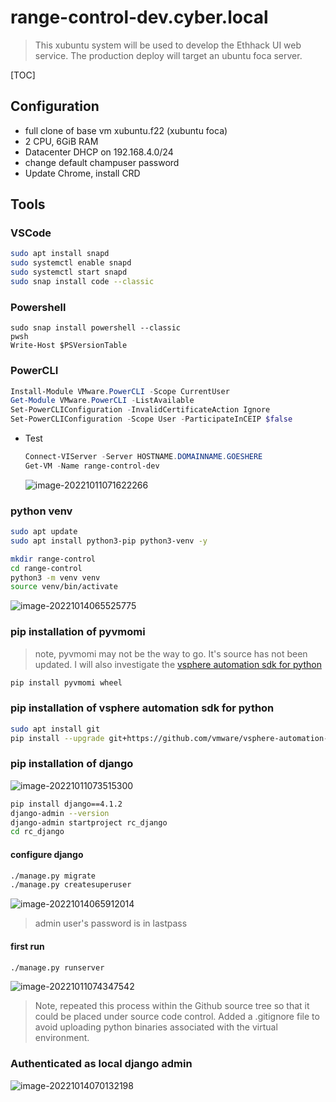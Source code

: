# range-control-dev.cyber.local

> This xubuntu system will be used to develop the Ethhack UI web service.  The production deploy will target an ubuntu foca server.

[TOC]

## Configuration

* full clone of base vm xubuntu.f22 (xubuntu foca)
* 2 CPU, 6GiB RAM
* Datacenter DHCP on 192.168.4.0/24
* change default champuser password
* Update Chrome, install CRD

## Tools

### VSCode

```bash
sudo apt install snapd
sudo systemctl enable snapd
sudo systemctl start snapd
sudo snap install code --classic
```

### Powershell

```
sudo snap install powershell --classic
pwsh
Write-Host $PSVersionTable
```

### PowerCLI

```powershell
Install-Module VMware.PowerCLI -Scope CurrentUser
Get-Module VMware.PowerCLI -ListAvailable
Set-PowerCLIConfiguration -InvalidCertificateAction Ignore
Set-PowerCLIConfiguration -Scope User -ParticipateInCEIP $false
```

* Test

  ```powershell
  Connect-VIServer -Server HOSTNAME.DOMAINNAME.GOESHERE
  Get-VM -Name range-control-dev
  ```

  ![image-20221011071622266](range-control-dev.assets/image-20221011071622266.png) 

### python venv

```bash
sudo apt update
sudo apt install python3-pip python3-venv -y

mkdir range-control
cd range-control
python3 -m venv venv
source venv/bin/activate
```

![image-20221014065525775](range-control-dev.assets/image-20221014065525775.png) 

### pip installation of pyvmomi

> note, pyvmomi may not be the way to go.  It's source has not been updated.  I will also investigate the [vsphere automation sdk for python](https://github.com/vmware/vsphere-automation-sdk-python)

```bash
pip install pyvmomi wheel
```

### pip installation of vsphere automation sdk for python

```bash
sudo apt install git
pip install --upgrade git+https://github.com/vmware/vsphere-automation-sdk-python.git
```

### pip installation of django

![image-20221011073515300](range-control-dev.assets/image-20221011073515300.png) 

```bash
pip install django==4.1.2
django-admin --version
django-admin startproject rc_django
cd rc_django
```



#### configure django

```bash
./manage.py migrate
./manage.py createsuperuser
```

 ![image-20221014065912014](range-control-dev.assets/image-20221014065912014.png) 

> admin user's password is in lastpass

#### first run

```bash
./manage.py runserver
```

![image-20221011074347542](range-control-dev.assets/image-20221011074347542.png) 

> Note, repeated this process within the Github source tree so that it could be placed under source code control.  Added a .gitignore file to avoid uploading python binaries associated with the virtual environment.

### Authenticated as local django admin

 ![image-20221014070132198](range-control-dev.assets/image-20221014070132198.png) 
